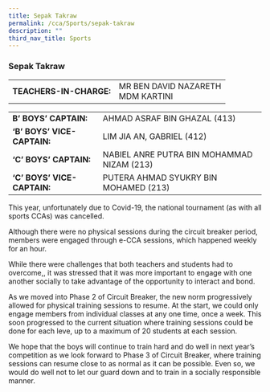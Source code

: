 ```yaml
---
title: Sepak Takraw
permalink: /cca/Sports/sepak-takraw
description: ""
third_nav_title: Sports
---
```

### Sepak Takraw

|  	|  	|
|---	|---	|
| **TEACHERS-IN-CHARGE:** 	| MR BEN DAVID NAZARETH<br>MDM KARTINI 	|

|  	|  	|
|---	|---	|
| **B’ BOYS’ CAPTAIN:** 	| AHMAD ASRAF BIN GHAZAL (413) 	|
| **‘B’ BOYS’ VICE-CAPTAIN:** 	| LIM JIA AN, GABRIEL (412) 	|
| **‘C’ BOYS’ CAPTAIN:** 	| NABIEL ANRE PUTRA BIN MOHAMMAD NIZAM (213) 	|
| **‘C’ BOYS’ VICE-CAPTAIN:** 	| PUTERA AHMAD SYUKRY BIN MOHAMED (213) 	|

This year, unfortunately due to Covid-19, the national tournament (as with all sports CCAs) was cancelled.

  

Although there were no physical sessions during the circuit breaker period, members were engaged through e-CCA sessions, which happened weekly for an hour.

  

While there were challenges that both teachers and students had to overcome,, it was stressed that it was more important to engage with one another socially to take advantage of the opportunity to interact and bond.

  

As we moved into Phase 2 of Circuit Breaker, the new norm progressively allowed for physical training sessions to resume. At the start, we could only engage members from individual classes at any one time, once a week. This soon progressed to the current situation where training sessions could be done for each leve, up to a maximum of 20 students at each session.

  

We hope that the boys will continue to train hard and do well in next year’s competition as we look forward to Phase 3 of Circuit Breaker, where training sessions can resume close to as normal as it can be possible. Even so, we would do well not to let our guard down and to train in a socially responsible manner.